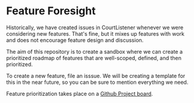 # Feature Foresight

Historically, we have created issues in CourtListener whenever we were considering new features. 
That's fine, but it mixes up features with work and does not encourage feature design and 
discussion. 

The aim of this repository is to create a sandbox where we can create a prioritized roadmap of
features that are well-scoped, defined, and then prioritized.

To create a new feature, file an isssue. We will be creating a template for this in the near 
future, so you can be sure to mention everything we need.

Feature prioritization takes place on a [Github Project board][p].

[p]: https://github.com/orgs/freelawproject/projects/59/views/1
